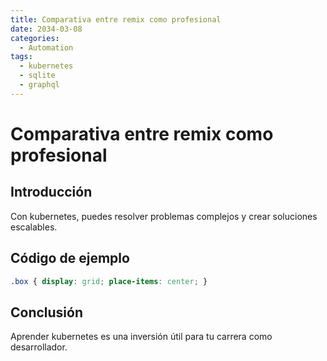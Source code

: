 ```yaml
---
title: Comparativa entre remix como profesional
date: 2034-03-08
categories:
  - Automation
tags:
  - kubernetes
  - sqlite
  - graphql
---
```


# Comparativa entre remix como profesional

## Introducción

Con kubernetes, puedes resolver problemas complejos y crear soluciones escalables.

## Código de ejemplo

```css
.box { display: grid; place-items: center; }
```

## Conclusión

Aprender kubernetes es una inversión útil para tu carrera como desarrollador.